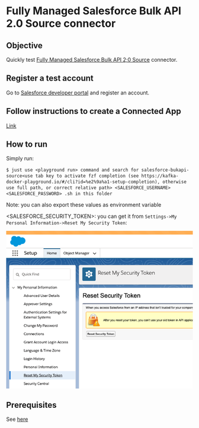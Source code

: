 # Fully Managed Salesforce Bulk API 2.0 Source connector



## Objective

Quickly test [Fully Managed Salesforce Bulk API 2;0 Source](https://docs.confluent.io/cloud/current/connectors/cc-salesforce-bulk-api-v2-source.html) connector.



## Register a test account

Go to [Salesforce developer portal](https://developer.salesforce.com/signup/) and register an account.

## Follow instructions to create a Connected App

[Link](https://docs.confluent.io/current/connect/kafka-connect-salesforce/bukapis/salesforce_bukapi_source_connector_quickstart.html#salesforce-account)

## How to run

Simply run:

```
$ just use <playground run> command and search for salesforce-bukapi-source<use tab key to activate fzf completion (see https://kafka-docker-playground.io/#/cli?id=%e2%9a%a1-setup-completion), otherwise use full path, or correct relative path> <SALESFORCE_USERNAME> <SALESFORCE_PASSWORD> .sh in this folder
```

Note: you can also export these values as environment variable

<SALESFORCE_SECURITY_TOKEN>: you can get it from `Settings->My Personal Information->Reset My Security Token`:

![security token](Screenshot1.png)


## Prerequisites

See [here](https://kafka-docker-playground.io/#/how-to-use?id=%f0%9f%8c%a4%ef%b8%8f-confluent-cloud-examples)